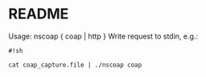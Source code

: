 # README #

Usage: nscoap { coap | http }
Write request to stdin, e.g.:
```
#!sh

cat coap_capture.file | ./nscoap coap
```
